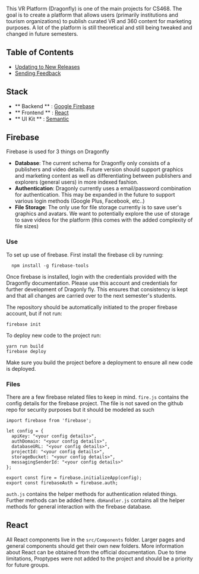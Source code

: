 This VR Platform (Dragonfly) is one of the main projects for CS468. The goal is to create a platform that allows users (primarily institutions and tourism organizations) to publish curated VR and 360 content for marketing purposes. A lot of the platform is still theoretical and still being tweaked and changed in future semesters. 

## Table of Contents

- [Updating to New Releases](#updating-to-new-releases)
- [Sending Feedback](#sending-feedback)


## Stack 

- ** Backend ** : [Google Firebase](https://firebase.google.com/) 
- ** Frontend ** : [React](https://reactjs.org/)
- ** UI Kit ** : [Semantic](https://react.semantic-ui.com/)

## Firebase 

Firebase is used for 3 things on Dragonfly 

- **Database**: The current schema for Dragonfly only consists of a publishers and video details. Future version should support graphics and marketing content as well as differentiating between publishers and explorers (general users) in more indexed fashion. 
- **Authentication**: Dragonly currently uses a email/password combination for authentication. This may be expanded in the future to support various login methods (Google Plus, Facebook, etc..)
- **File Storage**: The only use for file storage currently is to save user's graphics and avatars. We want to potentially explore the use of storage to save videos for the platform (this comes with the added complexity of file sizes)

### Use 

To set up use of firebase. First install the firebase cli by running:
```
  npm install -g firebase-tools
````
Once firebase is installed, login with the credentials provided with the Dragonfly documentation. Please use this account and credentials for further development of Dragonly fly. This ensures that consistency is kept and that all changes are carried over to the next semester's students. 

The repository should be automatically initiated to the proper firebase account, but if not run:
```
firebase init
```

To deploy new code to the project run:
```
yarn run build
firebase deploy
```
Make sure you build the project before a deployment to ensure all new code is deployed. 

### Files 
There are a few firebase related files to keep in mind. `fire.js` contains the config details for the firebase project. The file is not saved on the github repo for security purposes but it should be modeled as such 

```
import firebase from 'firebase';

let config = {
  apiKey: "<your config details>",
  authDomain: "<your config details>",
  databaseURL: "<your config details>",
  projectId: "<your config details>",
  storageBucket: "<your config details>",
  messagingSenderId: "<your config details>"
};

export const fire = firebase.initializeApp(config);
export const firebaseAuth = firebase.auth;
```

`auth.js` contains the helper methods for authentication related things. Further methods can be added here.
`dbHandler.js` contains all the helper methods for general interaction with the firebase database. 

## React

All React components live in the `src/Components` folder. Larger pages and general components should get their own new folders. More information about React can be obtained from the official documentation. Due to time limitations, Proptypes were not added to the project and should be a priority for future groups. 

